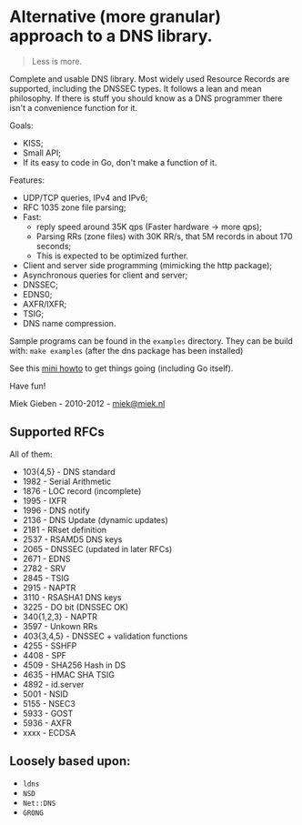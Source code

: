 # Alternative (more granular) approach to a DNS library.

> Less is more.

Complete and usable DNS library. Most widely used Resource Records are
supported, including the DNSSEC types. It follows a lean and mean philosophy.
If there is stuff you should know as a DNS programmer there isn't a convenience
function for it. 

Goals:
* KISS;
* Small API;
* If its easy to code in Go, don't make a function of it.

Features:

* UDP/TCP queries, IPv4 and IPv6;
* RFC 1035 zone file parsing;
* Fast: 
    * reply speed around 35K qps (Faster hardware -> more qps);
    * Parsing RRs (zone files) with 30K RR/s, that 5M records
        in about 170 seconds;
    * This is expected to be optimized further.
* Client and server side programming (mimicking the http package);
* Asynchronous queries for client and server;
* DNSSEC;
* EDNS0;
* AXFR/IXFR;
* TSIG;
* DNS name compression.

Sample programs can be found in the `examples` directory. They can 
be build with: `make examples` (after the dns package has been installed)

See this [mini howto](http://www.miek.nl/blog/archives/2012/01/23/super-short_guide_to_getting_q/index.html)
to get things going (including Go itself).

Have fun!

Miek Gieben  -  2010-2012 - miek@miek.nl

## Supported RFCs

All of them:

* 103{4,5}  - DNS standard
* 1982 - Serial Arithmetic
* 1876 - LOC record (incomplete)
* 1995 - IXFR
* 1996 - DNS notify
* 2136 - DNS Update (dynamic updates)
* 2181 - RRset definition
* 2537 - RSAMD5 DNS keys
* 2065 - DNSSEC (updated in later RFCs)
* 2671 - EDNS
* 2782 - SRV
* 2845 - TSIG
* 2915 - NAPTR
* 3110 - RSASHA1 DNS keys
* 3225 - DO bit (DNSSEC OK)
* 340{1,2,3} - NAPTR
* 3597 - Unkown RRs
* 403{3,4,5} - DNSSEC + validation functions
* 4255 - SSHFP
* 4408 - SPF
* 4509 - SHA256 Hash in DS
* 4635 - HMAC SHA TSIG
* 4892 - id.server
* 5001 - NSID 
* 5155 - NSEC3
* 5933 - GOST
* 5936 - AXFR
* xxxx - ECDSA

## Loosely based upon:

* `ldns`
* `NSD`
* `Net::DNS`
* `GRONG`
